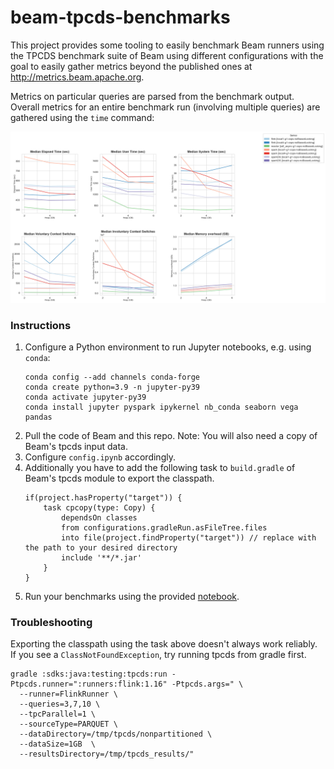 # beam-tpcds-benchmarks

This project provides some tooling to easily benchmark Beam runners using the TPCDS benchmark suite of Beam using different configurations with the goal to easily gather metrics beyond the published ones at http://metrics.beam.apache.org.

Metrics on particular queries are parsed from the benchmark output. Overall metrics for an entire benchmark run (involving multiple queries) are gathered using the `time` command:

![](tpcds-benchmarks-heap-series.png)

### Instructions

1.  Configure a Python environment to run Jupyter notebooks, e.g. using `conda`:
    ```
    conda config --add channels conda-forge
    conda create python=3.9 -n jupyter-py39
    conda activate jupyter-py39
    conda install jupyter pyspark ipykernel nb_conda seaborn vega pandas
    ```
2.  Pull the code of Beam and this repo. Note: You will also need a copy of Beam's tpcds input data.
3.  Configure `config.ipynb` accordingly.
4.  Additionally you have to add the following task to `build.gradle` of Beam's tpcds module to export the classpath. 
    ```
    if(project.hasProperty("target")) {
        task cpcopy(type: Copy) {
            dependsOn classes
            from configurations.gradleRun.asFileTree.files
            into file(project.findProperty("target")) // replace with the path to your desired directory
            include '**/*.jar'
        }
    }
    ```
5. Run your benchmarks using the provided [notebook](benchmark-runner.ipynb).

### Troubleshooting

Exporting the classpath using the task above doesn't always work reliably. If you see a `ClassNotFoundException`, try running tpcds from gradle first.

```
gradle :sdks:java:testing:tpcds:run -Ptpcds.runner=":runners:flink:1.16" -Ptpcds.args=" \
  --runner=FlinkRunner \
  --queries=3,7,10 \
  --tpcParallel=1 \
  --sourceType=PARQUET \
  --dataDirectory=/tmp/tpcds/nonpartitioned \
  --dataSize=1GB  \
  --resultsDirectory=/tmp/tpcds_results/"
```